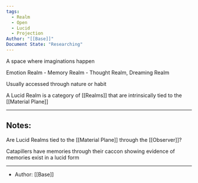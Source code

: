 ```yaml
---
tags:
  - Realm
  - Open
  - Lucid
  - Projection
Author: "[[Base]]"
Document State: "Researching"
---
```

A space where imaginations happen


Emotion Realm - Memory Realm - Thought Realm, Dreaming Realm

Usually accessed through nature or habit

A Lucid Realm is a category of [[Realms]] that are intrinsically tied to the [[Material Plane]] 
- - -
## Notes:
Are Lucid Realms tied to the [[Material Plane]] through the [[Observer]]?

Catapillers have memories through their caccon showing evidence of memories exist in a lucid form
- - -
- Author: [[Base]]
